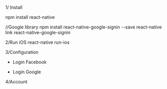 1/ Install

 npm install react-native

 //Google library
npm install react-native-google-signin --save
react-native link react-native-google-signin


 2/Run iOS
 react-native run-ios



 3/Configuration
<script src="https://www.gstatic.com/firebasejs/4.11.0/firebase.js"></script>
<script>
  // Initialize Firebase
  var config = {
    apiKey: "AIzaSyBWQWrit2ieaRs44EJe5Qhvp2RF-qwJCP0",
    authDomain: "testreactnative-767c8.firebaseapp.com",
    databaseURL: "https://testreactnative-767c8.firebaseio.com",
    projectId: "testreactnative-767c8",
    storageBucket: "testreactnative-767c8.appspot.com",
    messagingSenderId: "762353163795"
  };
  firebase.initializeApp(config);
</script>

 - Login Facebook


 - Login Google

 4/Account